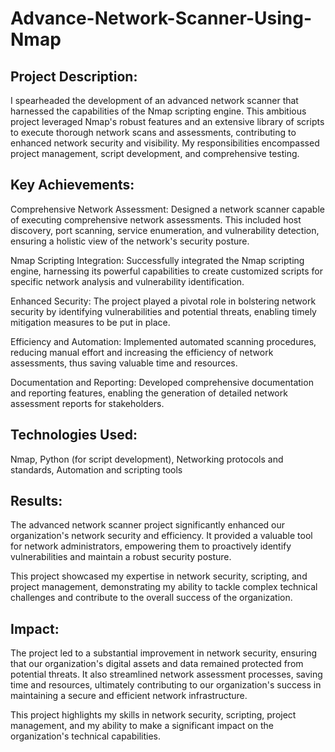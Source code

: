 # Advance-Network-Scanner-Using-Nmap

## Project Description:

I spearheaded the development of an advanced network scanner that harnessed the capabilities of the Nmap scripting engine. This ambitious project leveraged Nmap's robust features and an extensive library of scripts to execute thorough network scans and assessments, contributing to enhanced network security and visibility. My responsibilities encompassed project management, script development, and comprehensive testing.

## Key Achievements:

Comprehensive Network Assessment: Designed a network scanner capable of executing comprehensive network assessments. This included host discovery, port scanning, service enumeration, and vulnerability detection, ensuring a holistic view of the network's security posture.

Nmap Scripting Integration: Successfully integrated the Nmap scripting engine, harnessing its powerful capabilities to create customized scripts for specific network analysis and vulnerability identification.

Enhanced Security: The project played a pivotal role in bolstering network security by identifying vulnerabilities and potential threats, enabling timely mitigation measures to be put in place.

Efficiency and Automation: Implemented automated scanning procedures, reducing manual effort and increasing the efficiency of network assessments, thus saving valuable time and resources.

Documentation and Reporting: Developed comprehensive documentation and reporting features, enabling the generation of detailed network assessment reports for stakeholders.

## Technologies Used:

Nmap,
Python (for script development),
Networking protocols and standards,
Automation and scripting tools

## Results:

The advanced network scanner project significantly enhanced our organization's network security and efficiency. It provided a valuable tool for network administrators, empowering them to proactively identify vulnerabilities and maintain a robust security posture.

This project showcased my expertise in network security, scripting, and project management, demonstrating my ability to tackle complex technical challenges and contribute to the overall success of the organization.

## Impact:

The project led to a substantial improvement in network security, ensuring that our organization's digital assets and data remained protected from potential threats. It also streamlined network assessment processes, saving time and resources, ultimately contributing to our organization's success in maintaining a secure and efficient network infrastructure.

This project highlights my skills in network security, scripting, project management, and my ability to make a significant impact on the organization's technical capabilities.
